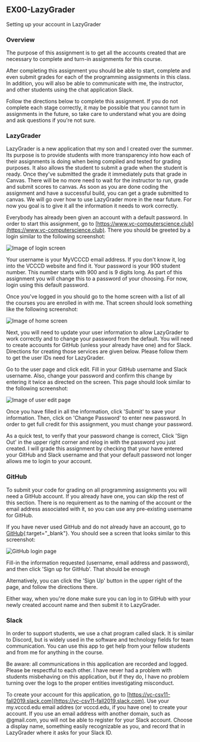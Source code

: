 ## EX00-LazyGrader
Setting up your account in LazyGrader

### Overview

The purpose of this assignment is to get all the accounts created that
are necessary to complete and turn-in assignments for this course. 

After completing this assignment you should be able to start, complete
and even submit grades for each of the programming assignments in this
class. In addition, you will also be able to communicate with me, the
instructor, and other students using the chat application Slack.

Follow the directions below to complete this assignment. If you do
not complete each stage correctly, it may be possible that you cannot
turn in assignments in the future, so take care to understand what
you are doing and ask questions if you're not sure.

### LazyGrader

LazyGrader is a new application that my son and I created over the 
summer. Its purpose is to provide students with more transparency into
how each of their assignments is doing when being compiled and tested
for grading purposes. It also allows the student to submit a grade when
the student is ready. Once they've submitted the grade it immediately
puts that grade in Canvas. There will be no more need to wait for the
instructor to run, grade and submit scores to canvas. As soon as you 
are done coding the assignment and have a successful build, you can
get a grade submitted to canvas. We will go over how to use LazyGrader
more in the near future. For now you goal is to give it all the 
information it needs to work correctly.

Everybody has already been given an account with a default password.
In order to start this assignment, go to 
[https://www.vc-computerscience.club](https://www.vc-computerscience.club). There you should be greeted
by a login similar to the following screenshot:

![Image of login screen](login.png)

Your username is your MyVCCCD email address. If you don't know it, log into the VCCCD website and
find it. Your password is your 900 student number. This number starts with 900 and is 9 digits long.
As part of this assignment you will change this to a password of your choosing. For now, login using
this default password.

Once you've logged in you should go to the home screen with a list of all the courses you are 
enrolled in with me. That screen should look something like the following screenshot:

![Image of home screen](home-screen.png)

Next, you will need to update your user information to allow LazyGrader to work correctly and to
change your password from the default. You will need to create accounts for GitHub (unless your
already have one) and for Slack. Directions for creating those services are given below. Please 
follow them to get the user IDs need for LazyGrader.

Go to the user page and click edit. Fill in your GitHub username and Slack username. Also, change
your password and confirm this change by entering it twice as directed on the screen. This page
should look similar to the following screenshot:

![Image of user edit page](edit-student.png)

Once you have filled in all the information, click 'Submit' to save your information. Then, click
on 'Change Password' to enter new password. In order to get full credit for this assignment, you
must change your password. 

As a quick 
test, to verify that your password change is correct, Click 'Sign Out' in the upper right corner
and relog in with the password you just created. I will grade this assignment by checking that 
your have entered your GitHub and Slack username and that your default password not longer allows
me to login to your account.

### GitHub

To submit your code for grading on all programming assignments you will need a GitHub account. If
you already have one, you can skip the rest of this section. There is no requirement as to the
naming of the account or the email address associated with it, so you can use any pre-existing
username for GitHub.

If you have never used GitHub and do not already have an account, go to 
[GitHub](https://www.github.com){:target="_blank"}. You should see a screen that looks similar to this screenshot:
 
![GitHub login page](github.png)

Fill-in the information requested (username, email address and password), and then click 
'Sign up for GitHub'. That should be enough
 
Alternatively, you can click the 'Sign Up' button in the upper right of the page, and follow the
directions there. 

Either way, when you're done make sure you can log in to GitHub with your newly created account
name and then submit it to LazyGrader.

### Slack

In order to support students, we use a chat program called slack. It is similar to Discord, but 
is widely used in the software and technology fields for team communication. You can use this app
to get help from your fellow students and from me for anything in the course. 

Be aware: all communications in this application are recorded and logged. Please be respectful to
each other. I have never had a problem with students misbehaving on this application, but if they
do, I have no problem turning over the logs to the proper entities investigating misconduct.

To create your account for this application, go to [https://vc-csv11-fall2019.slack.com](https://vc-csv11-fall2019.slack.com). Use your my.vcccd.edu email addres (or vcccd.edu, if you have one) to create your account.
If you use an email address with another domain, such as @gmail.com, you will not be able to register for your
Slack account. Choose a display name, something easily recognizable as you, and record that in LazyGrader where
it asks for your Slack ID.
 
